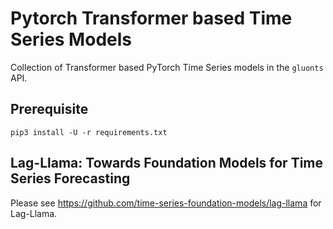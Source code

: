 # Pytorch Transformer based Time Series Models

Collection of Transformer based PyTorch Time Series models in the `gluonts` API. 

## Prerequisite

```shell
pip3 install -U -r requirements.txt
```

## Lag-Llama: Towards Foundation Models for Time Series Forecasting 

Please see https://github.com/time-series-foundation-models/lag-llama for Lag-Llama.

